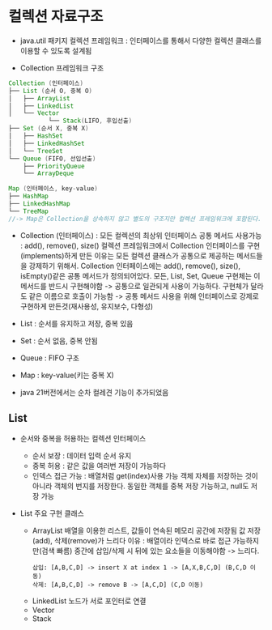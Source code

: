 # 컬렉션 자료구조
* java.util 패키지
컬렉션 프레임워크 : 인터페이스를 통해서 다양한 컬렉션 클래스를 이용할 수 있도록 설계됨

* Collection 프레임워크 구조
```java
Collection (인터페이스) 
├── List (순서 O, 중복 O)
│   ├── ArrayList
│   ├── LinkedList
│   └── Vector
           └── Stack(LIFO, 후입선출)
├── Set (순서 X, 중복 X)
│   ├── HashSet
│   ├── LinkedHashSet
│   └── TreeSet
└── Queue (FIFO, 선입선출)
    ├── PriorityQueue
    └── ArrayDeque
    
Map (인터페이스, key-value) 
├── HashMap
├── LinkedHashMap
└── TreeMap
//-> Map은 Collection을 상속하지 않고 별도의 구조지만 컬렉션 프레임워크에 포함된다.
``` 

* Collection (인터페이스) : 모든 컬렉션의 최상위 인터페이스
    공통 메서드 사용가능 : add(), remove(), size()
    컬렉션 프레임워크에서 Collection 인터페이스를 구현(implements)하게 만든 이유는
    모든 컬렉션 클래스가 공통으로 제공하는 메서드들을 강제하기 위해서.
    Collection 인터페이스에는 add(), remove(), size(), isEmpty()같은 공통 메서드가
    정의되어있다. 
    모든, List, Set, Queue 구현체는 이 메서드를 반드시 구현해야함
    -> 공통으로 일관되게 사용이 가능하다.
    구현체가 달라도 같은 이름으로 호출이 가능함
    -> 공통 메서드 사용을 위해 인터페이스로 강제로 구현하게 만든것(재사용성, 유지보수, 다형성)

* List : 순서를 유지하고 저장, 중복 있음
* Set : 순서 없음, 중복 안됨
* Queue : FIFO 구조
* Map : key-value(키는 중복 X)

+ java 21버전에서는 순차 컬레견 기능이 추가되었음


## List
* 순서와 중복을 허용하는 컬렉션 인터페이스
    * 순서 보장 : 데이터 입력 순서 유지
    * 중복 허용 : 같은 값을 여러번 저장이 가능하다
    * 인덱스 접근 가능 : 배열처럼 get(index)사용 가능
    객체 자체를 저장하는 것이 아니라 객체의 번지를 저장한다.
    동일한 객체를 중복 저장 가능하고, null도 저장 가능

* List 주요 구현 클래스

    * ArrayList
        배열을 이용한 리스트, 값들이 연속된 메모리 공간에 저장됨
        값 저장(add), 삭제(remove)가 느리다
        이유 : 배열이라 인덱스로 바로 접근 가능하지만(검색 빠름)
        중간에 삽입/삭제 시 뒤에 있는 요소들을 이동해야함 -> 느리다.
        ```
        삽입: [A,B,C,D] -> insert X at index 1 -> [A,X,B,C,D] (B,C,D 이동)
        삭제: [A,B,C,D] -> remove B -> [A,C,D] (C,D 이동)
        ```
    * LinkedList
        노드가 서로 포인터로 연결
    * Vector
    * Stack